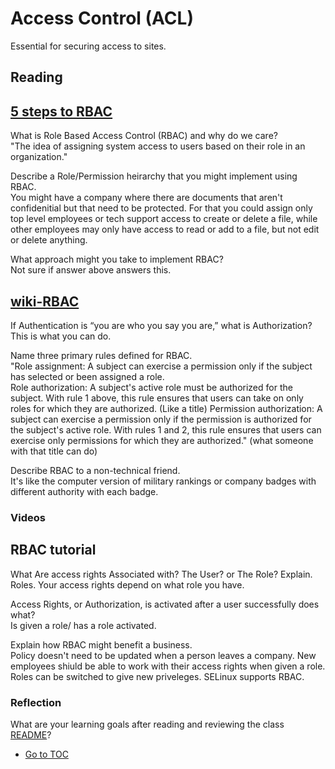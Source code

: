 # Access Control (ACL)

Essential for securing access to sites.

## Reading

## [5 steps to RBAC](https://www.csoonline.com/article/555873/5-steps-to-simple-role-based-access-control.html)

What is Role Based Access Control (RBAC) and why do we care?  
"The idea of assigning system access to users based on their role in an organization."  

Describe a Role/Permission heirarchy that you might implement using RBAC.  
You might have a company where there are documents that aren't confidenitial but that need to be protected.  For that you could assign only top level employees or tech support access to create or delete a file, while other employees may only have access to read or add to a file, but not edit or delete anything.  

What approach might you take to implement RBAC?  
Not sure if answer above answers this.  

## [wiki-RBAC](https://en.wikipedia.org/wiki/Role-based_access_control)  

If Authentication is “you are who you say you are,” what is Authorization?  
This is what you can do.  

Name three primary rules defined for RBAC.  
"Role assignment: A subject can exercise a permission only if the subject has selected or been assigned a role.  
Role authorization: A subject's active role must be authorized for the subject. With rule 1 above, this rule ensures that users can take on only roles for which they are authorized.  (Like a title)
Permission authorization: A subject can exercise a permission only if the permission is authorized for the subject's active role. With rules 1 and 2, this rule ensures that users can exercise only permissions for which they are authorized."  (what someone with that title can do)  

Describe RBAC to a non-technical friend.  
It's like the computer version of military rankings or company badges with different authority with each badge.  

### Videos

## RBAC tutorial

What Are access rights Associated with? The User? or The Role? Explain.  
Roles.  Your access rights depend on what role you have.  

Access Rights, or Authorization, is activated after a user successfully does what?  
Is given a role/ has a role activated.  

Explain how RBAC might benefit a business.  
Policy doesn't need to be updated when a person leaves a company.  New employees shiuld be able to work with their access rights when given a role.  Roles can be switched to give new priveleges.  SELinux supports RBAC.  

### Reflection

What are your learning goals after reading and reviewing the class [README](https://codefellows.github.io/code-401-javascript-guide/curriculum/class-08/)?  


- [Go to TOC](README.md)
